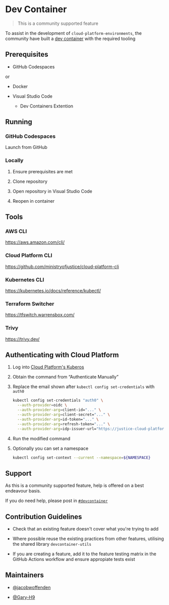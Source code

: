 # Dev Container

> This is a community supported feature

To assist in the development of `cloud-platform-environments`, the community have built a [dev container](https://containers.dev/) with the required tooling

## Prerequisites

- GitHub Codespaces

or

- Docker

- Visual Studio Code

  - Dev Containers Extention

## Running

### GitHub Codespaces

Launch from GitHub

### Locally

1. Ensure prerequisites are met

1. Clone repository

1. Open repository in Visual Studio Code

1. Reopen in container

## Tools

### AWS CLI

<https://aws.amazon.com/cli/>

### Cloud Platform CLI

<https://github.com/ministryofjustice/cloud-platform-cli>

### Kubernetes CLI

<https://kubernetes.io/docs/reference/kubectl/>

### Terraform Switcher

<https://tfswitch.warrensbox.com/>

### Trivy

<https://trivy.dev/>

## Authenticating with Cloud Platform

1. Log into [Cloud Platform's Kuberos](https://login.cloud-platform.service.justice.gov.uk/)

1. Obtain the command from “Authenticate Manually”

1. Replace the email shown after `kubectl config set-credentials` with `auth0`

    ```bash
    kubectl config set-credentials "auth0" \
      --auth-provider=oidc \
      --auth-provider-arg=client-id="..." \
      --auth-provider-arg=client-secret="..." \
      --auth-provider-arg=id-token="..." \
      --auth-provider-arg=refresh-token="..." \
      --auth-provider-arg=idp-issuer-url="https://justice-cloud-platform.eu.auth0.com/"
    ```

1. Run the modified command

1. Optionally you can set a namespace

    ```bash
    kubectl config set-context --current --namespace=${NAMESPACE}
    ```

## Support

As this is a community supported feature, help is offered on a best endeavour basis.

If you do need help, please post in [`#devcontainer`](https://moj.enterprise.slack.com/archives/C06DZ4F04JZ)

## Contribution Guidelines

- Check that an existing feature doesn't cover what you're trying to add

- Where possible reuse the existing practices from other features, utilising the shared library `devcontainer-utils`

- If you are creating a feature, add it to the feature testing matrix in the GitHub Actions workflow and ensure appropiate tests exist

## Maintainers

- [@jacobwoffenden](https://github.com/jacobwoffenden)

- [@Gary-H9](https://github.com/Gary-H9)
